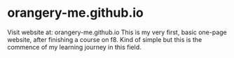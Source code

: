 # orangery-me.github.io

Visit website at: orangery-me.github.io
This is my very first, basic one-page website, after finishing a course on f8.
Kind of simple but this is the commence of my learning journey in this field.
